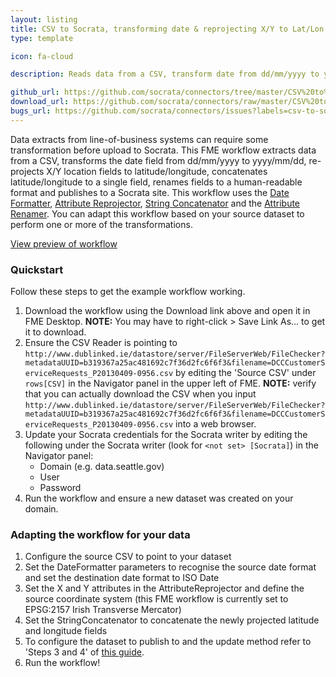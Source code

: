 ```yaml
---
layout: listing
title: CSV to Socrata, transforming date & reprojecting X/Y to Lat/Lon
type: template

icon: fa-cloud

description: Reads data from a CSV, transform date from dd/mm/yyyy to yyyy/mm/dd, reproject X/Y to Lat/Lon and publish the result as a Socrata.

github_url: https://github.com/socrata/connectors/tree/master/CSV%20to%20Socrata%20with%20Transformations
download_url: https://github.com/socrata/connectors/raw/master/CSV%20to%20Socrata%20with%20Transformations/fme-dateformat-xy-to-latlon.fmwt
bugs_url: https://github.com/socrata/connectors/issues?labels=csv-to-socrata-with-transformations&state=open
---
```


Data extracts from line-of-business systems can require some transformation before upload to Socrata. This FME workflow extracts data from a CSV, transforms the date field from dd/mm/yyyy to yyyy/mm/dd, re-projects X/Y location fields to latitude/longitude, concatenates latitude/longitude to a single field, renames fields to a human-readable format and publishes to a Socrata site. This workflow uses the [Date Formatter](http://docs.safe.com/fme/html/FME_Transformers/FME_Transformers.htm#Transformers/dateformatter.htm), [Attribute Reprojector](http://docs.safe.com/fme/html/FME_Transformers/FME_Transformers.htm#Transformers/attributereprojector.htm), [String Concatenator](http://docs.safe.com/fme/html/FME_Transformers/FME_Transformers.htm#Transformers/stringconcatenator.htm) and the [Attribute Renamer](http://docs.safe.com/fme/html/FME_Transformers/FME_Transformers.htm#Transformers/attributerenamer.htm). You can adapt this workflow based on your source dataset to perform one or more of the transformations.

[View preview of workflow](https://github.com/socrata/connectors/raw/master/CSV%20to%20Socrata%20with%20Transformations/img/csv_to_socrata_preview.png)

### Quickstart

Follow these steps to get the example workflow working.

1. Download the workflow using the Download link above and open it in FME Desktop. **NOTE:** You may have to right-click > Save Link As... to get it to download. 
2. Ensure the CSV Reader is pointing to `http://www.dublinked.ie/datastore/server/FileServerWeb/FileChecker?metadataUUID=b319367a25ac481692c7f36d2fc6f6f3&filename=DCCCustomerServiceRequests_P20130409-0956.csv` by editing the 'Source CSV' under `rows[CSV]` in the Navigator panel in the upper left of FME.
**NOTE:** verify that you can actually download the CSV when you input `http://www.dublinked.ie/datastore/server/FileServerWeb/FileChecker?metadataUUID=b319367a25ac481692c7f36d2fc6f6f3&filename=DCCCustomerServiceRequests_P20130409-0956.csv` into a web browser. 
2. Update your Socrata credentials for the Socrata writer by editing the following under the Socrata writer (look for `<not set> [Socrata]`) in the Navigator panel:
    - Domain (e.g. data.seattle.gov)
    - User
    - Password
3. Run the workflow and ensure a new dataset was created on your domain.


### Adapting the workflow for your data

1. Configure the source CSV to point to your dataset
2. Set the DateFormatter parameters to recognise the source date format and set the destination date format to ISO Date
3. Set the X and Y attributes in the AttributeReprojector and define the source coordinate system (this FME workflow is currently set to EPSG:2157 Irish Transverse Mercator)
4. Set the StringConcatenator to concatenate the newly projected latitude and longitude fields
5. To configure the dataset to publish to and the update method refer to 'Steps 3 and 4' of [this guide](http://dev.socrata.com/publishers/examples/fme-socrata-writer.html#setting-up-the-workflow-in-fme-desktop).
6. Run the workflow!
